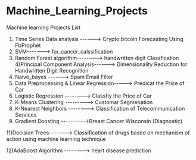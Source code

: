 # Machine_Learning_Projects
Machine learning Projects List
1) Time Series Data analysis ------> Crypto bitcoin Forecasting Using FbProphet
2) SVM-------> for_cancer_calssification
3) Random Forest algorithm-------->  handwritten digit Classfication
4)Principal Component Analysis------> Dimensionality Reduction for Handwritten Digit Recognition
5) Naive_bayes ------> Spam Email Filter 
6) Data Preprocessing & Linear Regression-----> Predicat the Price of Car
7) Logistic Regression --------> Classfiy the Price of Car
8) K-Means Clustering ---------> Customar Segmenation 
9) K-Nearest Neighbors --------> Classification of Telecommunication Services
10) Gradient Boosting --------->Breast Cancer Wisconsin (Diagnostic)

11)Decision Trees-------> Classification of drugs based on mechanism of action using machine learning technique

12)AdaBoost Algorithm --------> heart disease prediction
